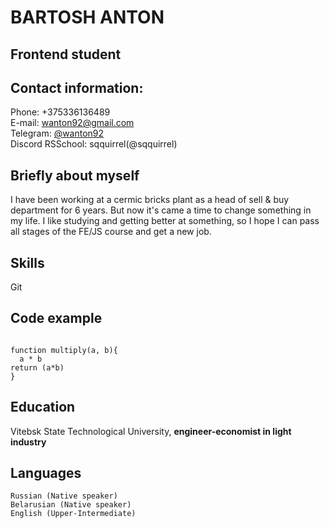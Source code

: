 # BARTOSH ANTON

## Frontend student

## Contact information:
Phone: +375336136489\
E-mail: <wanton92@gmail.com>\
Telegram: [@wanton92](https://t.me/wanton92)\
Discord RSSchool: sqquirrel(@sqquirrel)

## Briefly about myself
 I have been working at a cermic bricks plant as a head of sell & buy department for 6 years. But now it's came a time to change something in my life. I like studying and getting better at something, so I hope I can pass all stages of the FE/JS course and get a new job.

## Skills
Git

## Code example
```

function multiply(a, b){
  a * b
return (a*b)
}
```

## Education
Vitebsk State Technological University, **engineer-economist in light industry**

## Languages
    Russian (Native speaker)
    Belarusian (Native speaker)
    English (Upper-Intermediate)